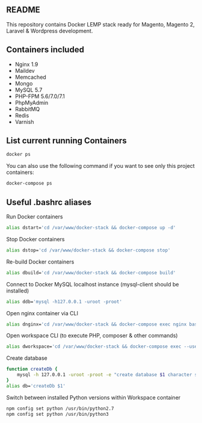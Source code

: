 ## README
This repository contains Docker LEMP stack ready for Magento, Magento 2, Laravel & Wordpress development.

## Containers included
- Nginx 1.9
- Maildev
- Memcached
- Mongo
- MySQL 5.7
- PHP-FPM 5.6/7.0/7.1
- PhpMyAdmin
- RabbitMQ
- Redis
- Varnish

## List current running Containers
```bash
docker ps
```
You can also use the following command if you want to see only this project containers:

```bash
docker-compose ps
```

## Useful .bashrc aliases

Run Docker containers
```bash
alias dstart='cd /var/www/docker-stack && docker-compose up -d'
```

Stop Docker containers
```bash
alias dstop='cd /var/www/docker-stack && docker-compose stop'
```

Re-build Docker containers
```bash
alias dbuild='cd /var/www/docker-stack && docker-compose build'
```

Connect to Docker MySQL localhost instance (mysql-client should be installed)
```bash
alias ddb='mysql -h127.0.0.1 -uroot -proot'
```

Open nginx container via CLI
```bash
alias dnginx='cd /var/www/docker-stack && docker-compose exec nginx bash'
```

Open workspace CLI (to execute PHP, composer & other commands)
```bash
alias dworkspace='cd /var/www/docker-stack && docker-compose exec --user=laradock workspace bash'
```

Create database
```bash
function createDb {
    mysql -h 127.0.0.1 -uroot -proot -e "create database $1 character set utf8; grant all on $1.* to root@localhost;"
}
alias db='createDb $1'
```

Switch between installed Python versions within Workspace container
```bash
npm config set python /usr/bin/python2.7
npm config set python /usr/bin/python3
```
